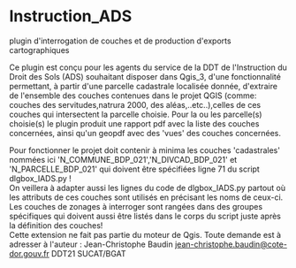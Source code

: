 # Instruction_ADS
plugin d'interrogation de couches et de production d'exports cartographiques

Ce plugin est conçu pour les agents du service de la DDT de l'Instruction du Droit des Sols (ADS) souhaitant disposer dans Qgis_3, d'une fonctionnalité permettant, à partir d'une parcelle cadastrale localisée donnée, d'extraire de l'ensemble des couches contenues dans le projet QGIS (comme: couches des servitudes,natrura 2000, des aléas,..etc..),celles de ces couches qui intersectent la parcelle choisie.
Pour la ou les parcelle(s) choisie(s) le plugin produit une rapport pdf avec la liste des couches concernées, ainsi qu'un geopdf avec des 'vues' des couches concernées.

Pour fonctionner le projet doit contenir à minima les couches 'cadastrales' nommées ici 'N_COMMUNE_BDP_021','N_DIVCAD_BDP_021' et 'N_PARCELLE_BDP_021' qui doivent être spécifiées ligne 71 du script dlgbox_IADS.py !                                                                                                                                   
On veillera à adapter aussi les lignes du code de dlgbox_IADS.py partout où les attributs de ces couches sont utilisés en précisant les noms de ceux-ci.
Les couches de zonages à interroger sont rangées dans des groupes spécifiques qui doivent aussi être listés dans le corps du script juste après la définition des couches!                                                                                                                
Cette extension ne fait pas partie du moteur de Qgis. Toute demande est à adresser à l'auteur : Jean-Christophe Baudin
jean-christophe.baudin@cote-dor.gouv.fr
DDT21 SUCAT/BGAT
